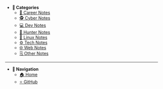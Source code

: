 - **📁 Categories**
  - [💼 Career Notes](/CareerNotes/)
  - [🕵️ Cyber Notes](/CyberNotes/)
  - [💻 Dev Notes](/DevNotes/)
  - [🎯 Hunter Notes](/HunterNotes/)
  - [🐧 Linux Notes](/LinuxNotes/)
  - [⚙️ Tech Notes](/TechNotes/)
  - [🌐 Web Notes](/WebNotes/)
  - [🗒️ Other Notes](/OtherNotes/)

---

- **🧭 Navigation**
  - [🏠 Home](/)
  - [⭐ GitHub](https://github.com/rwxlog/mynotes)
